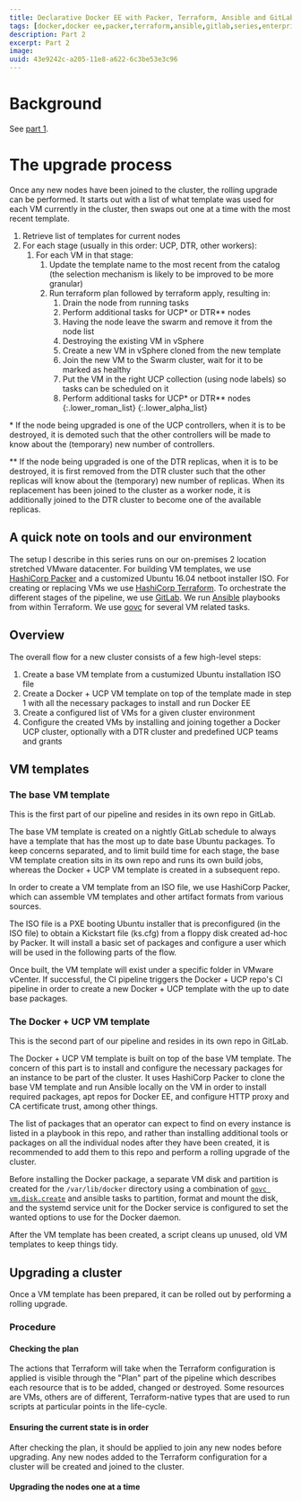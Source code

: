 ```yaml
---
title: Declarative Docker EE with Packer, Terraform, Ansible and GitLab - part 2
tags: [docker,docker ee,packer,terraform,ansible,gitlab,series,enterprise]
description: Part 2
excerpt: Part 2
image: 
uuid: 43e9242c-a205-11e8-a622-6c3be53e3c96
---
```


# Background

See [part 1]().

# The upgrade process

Once any new nodes have been joined to the cluster, the rolling upgrade can be performed. It starts out with a list of what template was used for each VM currently in the cluster, then swaps out one at a time with the most recent template.

1. Retrieve list of templates for current nodes
1. For each stage (usually in this order: UCP, DTR, other workers):
    1. For each VM in that stage:
        1. Update the template name to the most recent from the catalog (the selection mechanism is likely to be improved to be more granular)
        1. Run terraform plan followed by terraform apply, resulting in:
            1. Drain the node from running tasks
            1. Perform additional tasks for UCP* or DTR** nodes
            1. Having the node leave the swarm and remove it from the node list
            1. Destroying the existing VM in vSphere
            1. Create a new VM in vSphere cloned from the new template
            1. Join the new VM to the Swarm cluster, wait for it to be marked as healthy
            1. Put the VM in the right UCP collection (using node labels) so tasks can be scheduled on it
            1. Perform additional tasks for UCP* or DTR** nodes
        {:.lower_roman_list}
    {:.lower_alpha_list}

\* If the node being upgraded is one of the UCP controllers, when it is to be destroyed, it is demoted such that the other controllers will be made to know about the (temporary) new number of controllers.

\*\* If the node being upgraded is one of the DTR replicas, when it is to be destroyed, it is first removed from the DTR cluster such that the other replicas will know about the (temporary) new number of replicas. When its replacement has been joined to the cluster as a worker node, it is additionally joined to the DTR cluster to become one of the available replicas.




## A quick note on tools and our environment

The setup I describe in this series runs on our on-premises 2 location stretched VMware datacenter. For building VM templates, we use [HashiCorp Packer](https://www.packer.io/) and a customized Ubuntu 16.04 netboot installer ISO. For creating or replacing VMs we use [HashiCorp Terraform](https://www.terraform.io/). To orchestrate the different stages of the pipeline, we use [GitLab](https://www.gitlab.com). We run [Ansible](https://www.ansible.com) playbooks from within Terraform. We use [govc](https://github.com/vmware/govmomi/blob/master/govc/README.md) for several VM related tasks.

## Overview

The overall flow for a new cluster consists of a few high-level steps:

1. Create a base VM template from a custumized Ubuntu installation ISO file
2. Create a Docker + UCP VM template on top of the template made in step 1 with all the necessary packages to install and run Docker EE
3. Create a configured list of VMs for a given cluster environment
4. Configure the created VMs by installing and joining together a Docker UCP cluster, optionally with a DTR cluster and predefined UCP teams and grants

## VM templates

### The base VM template

This is the first part of our pipeline and resides in its own repo in GitLab.

The base VM template is created on a nightly GitLab schedule to always have a template that has the most up to date base Ubuntu packages. To keep concerns separated, and to limit build time for each stage, the base VM template creation sits in its own repo and runs its own build jobs, whereas the Docker + UCP VM template is created in a subsequent repo.

In order to create a VM template from an ISO file, we use HashiCorp Packer, which can assemble VM templates and other artifact formats from various sources.

The ISO file is a PXE booting Ubuntu installer that is preconfigured (in the ISO file) to obtain a Kickstart file (ks.cfg) from a floppy disk created ad-hoc by Packer. It will install a basic set of packages and configure a user which will be used in the following parts of the flow.

Once built, the VM template will exist under a specific folder in VMware vCenter. If successful, the CI pipeline triggers the Docker + UCP repo's CI pipeline in order to create a new Docker + UCP template with the up to date base packages.

### The Docker + UCP VM template

This is the second part of our pipeline and resides in its own repo in GitLab.

The Docker + UCP VM template is built on top of the base VM template. The concern of this part is to install and configure the necessary packages for an instance to be part of the cluster. It uses HashiCorp Packer to clone the base VM template and run Ansible locally on the VM in order to install required packages, apt repos for Docker EE, and configure HTTP proxy and CA certificate trust, among other things.

The list of packages that an operator can expect to find on every instance is listed in a playbook in this repo, and rather than installing additional tools or packages on all the individual nodes after they have been created, it is recommended to add them to this repo and perform a rolling upgrade of the cluster.

Before installing the Docker package, a separate VM disk and partition is created for the `/var/lib/docker` directory using a combination of [`govc vm.disk.create`](https://github.com/vmware/govmomi/blob/master/govc/USAGE.md#vmdiskcreate) and ansible tasks to partition, format and mount the disk, and the systemd service unit for the Docker service is configured to set the wanted options to use for the Docker daemon.

After the VM template has been created, a script cleans up unused, old VM templates to keep things tidy.

## Upgrading a cluster

Once a VM template has been prepared, it can be rolled out by performing a rolling upgrade.

### Procedure

#### Checking the plan

The actions that Terraform will take when the Terraform configuration is applied is visible through the "Plan" part of the pipeline which describes each resource that is to be added, changed or destroyed. Some resources are VMs, others are of different, Terraform-native types that are used to run scripts at particular points in the life-cycle.

#### Ensuring the current state is in order

After checking the plan, it should be applied to join any new nodes before upgrading. Any new nodes added to the Terraform configuration for a cluster will be created and joined to the cluster.

#### Upgrading the nodes one at a time

